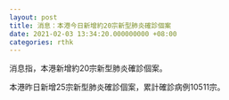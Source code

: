 ```yaml
---
layout: post
title: 消息：本港今日新增約20宗新型肺炎確診個案
date: 2021-02-03 13:34:20.000000000 +08:00
categories: rthk
---
```


消息指，本港新增約20宗新型肺炎確診個案。

本港昨日新增25宗新型肺炎確診個案，累計確診病例10511宗。
